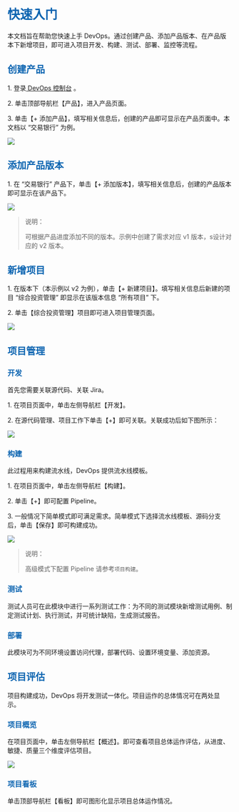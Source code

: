<h1><font color=#0d65b1>快速入门</font></h1> 
<p>本文档旨在帮助您快速上手 DevOps。通过创建产品、添加产品版本、在产品版本下新增项目，即可进入项目开发、构建、测试、部署、监控等流程。</p>

<h2><font color=#0d65b1>创建产品</font></h2> 
<p>1. 登录<a href="https://console.cloudos.yihecloud.com/ui/devops/"> DevOps 控制台</a> 。</p>
<p>2. 单击顶部导航栏【产品】，进入产品页面。</p>
<p>3. 单击【+ 添加产品】，填写相关信息后，创建的产品即可显示在产品页面中。本文档以 “交易银行” 为例。</p>
<img src="http://upload.ouliu.net/i/20171128170523f2mx0.png"  class="mark-l"/>

<h2><font color=#0d65b1>添加产品版本</font></h2> 
<p>1. 在 “交易银行” 产品下，单击【+ 添加版本】，填写相关信息后，创建的产品版本即可显示在该产品下。</p>
<img src="http://upload.ouliu.net/i/20171128171315svx8c.png"  class="mark-l"/>
<blockquote><p>说明：</p>可根据产品进度添加不同的版本。示例中创建了需求对应 v1 版本，s设计对应的 v2 版本。</blockquote>

<h2><font color=#0d65b1>新增项目</font></h2> 
<p>1. 在版本下（本示例以 v2 为例），单击【+ 新建项目】。填写相关信息后新建的项目 “综合投资管理” 即显示在该版本信息 “所有项目” 下。</p>
<p>2. 单击【综合投资管理】项目即可进入项目管理页面。</p>
<img src="http://upload.ouliu.net/i/20171128172358ixe4y.png"  class="mark-l"/>

<h2><font color=#0d65b1>项目管理</font></h2> 
<h3><font color=#0d65b1>开发</font></h3> 
<p>首先您需要关联源代码、关联 Jira。</p>
<p>1. 在项目页面中，单击左侧导航栏【开发】。</p>
<p>2. 在源代码管理、项目工作下单击【+】即可关联。关联成功后如下图所示：</p>
<img src="http://upload.ouliu.net/i/20171128174723a2pdz.png"  class="mark-l"/>

<h3><font color=#0d65b1>构建</font></h3> 
<p>此过程用来构建流水线，DevOps 提供流水线模板。</p>
<p>1. 在项目页面中，单击左侧导航栏【构建】。</p>
<p>2. 单击【+】即可配置 Pipeline。</p>
<p>3. 一般情况下简单模式即可满足需求。简单模式下选择流水线模板、源码分支后，单击【保存】即可构建成功。</p>
<img src="http://upload.ouliu.net/i/201711281751336acjz.png"  class="mark-l"/>
<blockquote><p>说明：</p>高级模式下配置 Pipeline 请参考<code>项目构建</code>。</blockquote>

<h3><font color=#0d65b1>测试</font></h3> 
<p>测试人员可在此模块中进行一系列测试工作：为不同的测试模块新增测试用例、制定测试计划、执行测试，并可统计缺陷，生成测试报告。</p>

<h3><font color=#0d65b1>部署</font></h3> 
<p>此模块可为不同环境设置访问代理，部署代码、设置环境变量、添加资源。</p>

<h2><font color=#0d65b1>项目评估</font></h2> 
<p>项目构建成功，DevOps 将开发测试一体化。项目运作的总体情况可在两处显示。</p>
<h3><font color=#0d65b1>项目概览</font></h3>
<p>在项目页面中，单击左侧导航栏【概述】。即可查看项目总体运作评估，从进度、敏捷、质量三个维度评估项目。</p>
<img src="http://upload.ouliu.net/i/20171128180946d8r7f.png"  class="mark-l"/>
<h3><font color=#0d65b1>项目看板</font></h3>

<p>单击顶部导航栏【看板】即可图形化显示项目总体运作情况。</p>